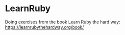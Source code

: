 # LearnRuby
Doing exercises from the book Learn Ruby the hard way: https://learnrubythehardway.org/book/